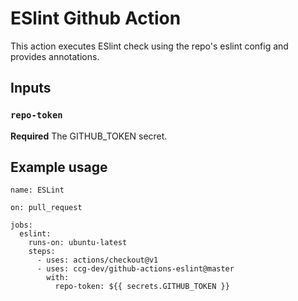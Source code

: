 # ESlint Github Action

This action executes ESlint check using the repo's eslint config and provides annotations.

## Inputs

### `repo-token`

**Required** The GITHUB_TOKEN secret.

## Example usage

```
name: ESLint

on: pull_request

jobs:
  eslint:
    runs-on: ubuntu-latest
    steps:
      - uses: actions/checkout@v1
      - uses: ccg-dev/github-actions-eslint@master
        with:
          repo-token: ${{ secrets.GITHUB_TOKEN }}
```

